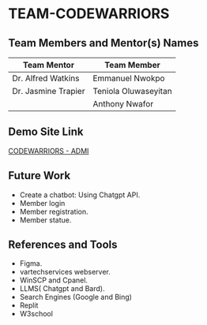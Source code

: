 # TEAM-CODEWARRIORS

## Team Members and Mentor(s) Names
| Team Mentor  | Team Member |
| ------------- | ------------- |
| Dr. Alfred Watkins  | Emmanuel Nwokpo  |
| Dr. Jasmine Trapier  | Teniola Oluwaseyitan  |
|   | Anthony Nwafor  |



## Demo Site Link
[CODEWARRIORS - ADMI](http://www.vartechservices.com/codewarriors)

## Future Work
+ Create a chatbot: Using Chatgpt API.​
+ Member login​
+ Member registration.​
+ Member statue.
  
## References and Tools
+ Figma.
+ vartechservices webserver.
+ WinSCP and Cpanel.​
+ LLMS( Chatgpt and Bard).
+ Search Engines (Google and Bing)
+ Replit
+ W3school

